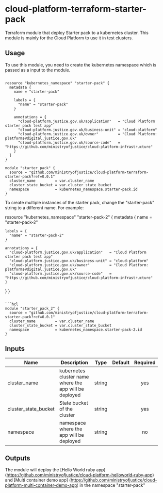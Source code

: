 # cloud-platform-terraform-starter-pack
Terraform module that deploy Starter pack to a kubernetes cluster. This module is mainly for the Cloud Platform to use it in test clusters. 

## Usage

To use this module, you need to create the kubernetes namespace which is passed as a input to the module. 

```hcl

resource "kubernetes_namespace" "starter-pack" {
  metadata {
    name = "starter-pack"

    labels = {
      "name" = "starter-pack"
    }

    annotations = {
      "cloud-platform.justice.gov.uk/application"   = "Cloud Platform starter pack test app"
      "cloud-platform.justice.gov.uk/business-unit" = "cloud-platform"
      "cloud-platform.justice.gov.uk/owner"         = "Cloud Platform: platforms@digital.justice.gov.uk"
      "cloud-platform.justice.gov.uk/source-code"   = "https://github.com/ministryofjustice/cloud-platform-infrastructure"
    }
  }
}
```

```hcl
module "starter_pack" {
  source = "github.com/ministryofjustice/cloud-platform-terraform-starter-pack?ref=0.0.1"
  cluster_name         = var.cluster_name
  cluster_state_bucket = var.cluster_state_bucket
  namespace            = kubernetes_namespace.starter-pack.id
}
```

To create multiple instances of the starter pack, change the "starter-pack" string to a different name.
For example:

resource "kubernetes_namespace" "starter-pack-2" {
  metadata {
    name = "starter-pack-2"

    labels = {
      "name" = "starter-pack-2"
    }

    annotations = {
      "cloud-platform.justice.gov.uk/application"   = "Cloud Platform starter pack test app"
      "cloud-platform.justice.gov.uk/business-unit" = "cloud-platform"
      "cloud-platform.justice.gov.uk/owner"         = "Cloud Platform: platforms@digital.justice.gov.uk"
      "cloud-platform.justice.gov.uk/source-code"   = "https://github.com/ministryofjustice/cloud-platform-infrastructure"
    }
  }
}
```

```hcl
module "starter_pack_2" {
  source = "github.com/ministryofjustice/cloud-platform-terraform-starter-pack?ref=0.0.1"
  cluster_name         = var.cluster_name
  cluster_state_bucket = var.cluster_state_bucket
  namespace            = kubernetes_namespace.starter-pack-2.id
}
```

## Inputs

| Name                         | Description         | Type | Default | Required |
|------------------------------|---------------------|:----:|:-------:|:--------:|
| cluster_name                 | kubernetes cluster name where the app will be deployed  | string |  | yes |
| cluster_state_bucket         | State bucket of the cluster                             | string | | yes |
| namespace                    | namespace where the app will be deployed                | string | | no |
## Outputs

The module will deploy the [Hello World ruby app] (https://github.com/ministryofjustice/cloud-platform-helloworld-ruby-app) and [Multi container demo app] (https://github.com/ministryofjustice/cloud-platform-multi-container-demo-app) in the namespace "starter-pack"
